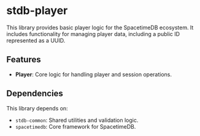 # stdb-player

This library provides basic player logic for the SpacetimeDB ecosystem. It includes functionality for managing player data, including a public ID represented as a UUID.

## Features

- **Player**: Core logic for handling player and session operations.

## Dependencies

This library depends on:
- `stdb-common`: Shared utilities and validation logic.
- `spacetimedb`: Core framework for SpacetimeDB.
